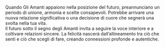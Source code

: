 Quando Gli Amanti appaiono nella posizione del futuro, preannunciano un periodo di unione, armonia e scelte consapevoli. Potrebbe arrivare una nuova relazione significativa o una decisione di cuore che segnerà una svolta nella tua vita.  
Il futuro sotto il segno degli Amanti invita a seguire la voce interiore e a coltivare relazioni sincere. La felicità nascerà dall’allineamento tra ciò che senti e ciò che scegli di fare, creando connessioni profonde e autentiche.
